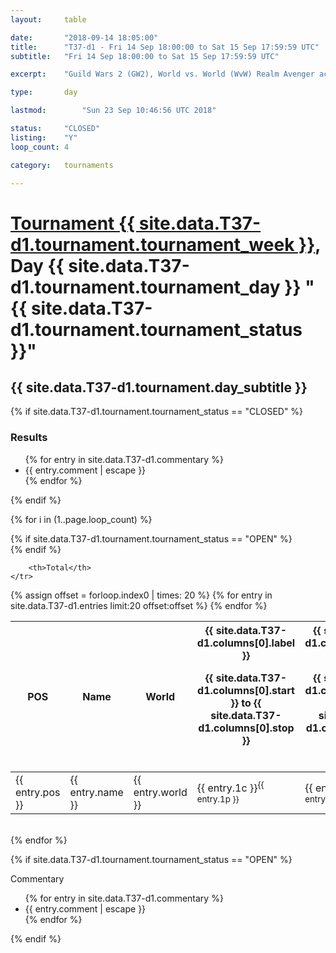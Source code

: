 ```yaml
---
layout: 	table

date: 		"2018-09-14 18:05:00"
title: 		"T37-d1 - Fri 14 Sep 18:00:00 to Sat 15 Sep 17:59:59 UTC"
subtitle: 	"Fri 14 Sep 18:00:00 to Sat 15 Sep 17:59:59 UTC"

excerpt:    "Guild Wars 2 (GW2), World vs. World (WvW) Realm Avenger achivement Tournament. \"Every Kill Counts\""

type:       day

lastmod: 		"Sun 23 Sep 10:46:56 UTC 2018"

status:     "CLOSED"
listing:    "Y"
loop_count: 4

category: 	tournaments

---
```

<div class="table_header">
    <h1><a href="{{ site.data.T37-d1.tournament.week_url }}">Tournament {{ site.data.T37-d1.tournament.tournament_week }}</a>, Day {{ site.data.T37-d1.tournament.tournament_day }} "{{ site.data.T37-d1.tournament.tournament_status }}"</h1>
    <h2>{{ site.data.T37-d1.tournament.day_subtitle }}</h2> 
</div>

{% if site.data.T37-d1.tournament.tournament_status == "CLOSED" %} 
<div class="commentary">
  <h3>Results</h3>
  <ul>
    {% for entry in site.data.T37-d1.commentary %}
    <li class="commentary_list">{{ entry.comment | escape }}</li>
    {% endfor %}
  </ul>
</div>
{% endif %}


{% for i in (1..page.loop_count) %}

{% if site.data.T37-d1.tournament.tournament_status == "OPEN" %} 
<br>
{% endif %}

<table class="day_table">
  <colgroup>
    <col style="width:18px">
    <col style="width:55px">
    <col style="width:55px">
    <col style="width:12px">
    <col style="width:12px">
    <col style="width:12px">
    <col style="width:12px">
    <col style="width:12px">
    <col style="width:12px">
    <col style="width:12px">
    <col style="width:12px">
    <col style="width:12px">
    <col style="width:12px">
    <col style="width:12px">
    <col style="width:12px">
    <col style="width:12px">
    <col style="width:12px">
    <col style="width:12px">
    <col style="width:12px">
    <col style="width:12px">
    <col style="width:12px">
    <col style="width:12px">
    <col style="width:12px">
    <col style="width:12px">
    <col style="width:12px">
    <col style="width:12px">
    <col style="width:12px">
    <col style="width:18px">
  </colgroup>  
  <thead>
    <tr>
        <th>POS</th>
        <th class="AlignLeft">Name</th>
        <th class="AlignLeft">World</th>

<th><div class="label">{{ site.data.T37-d1.columns[0].label }}<p class="onhover">{{ site.data.T37-d1.columns[0].start }} to {{ site.data.T37-d1.columns[0].stop }}</p></div>​</th>
<th><div class="label">{{ site.data.T37-d1.columns[1].label }}<p class="onhover">{{ site.data.T37-d1.columns[1].start }} to {{ site.data.T37-d1.columns[1].stop }}</p></div>​</th>
<th><div class="label">{{ site.data.T37-d1.columns[2].label }}<p class="onhover">{{ site.data.T37-d1.columns[2].start }} to {{ site.data.T37-d1.columns[2].stop }}</p></div>​</th>
<th><div class="label">{{ site.data.T37-d1.columns[3].label }}<p class="onhover">{{ site.data.T37-d1.columns[3].start }} to {{ site.data.T37-d1.columns[3].stop }}</p></div>​</th>
<th><div class="label">{{ site.data.T37-d1.columns[4].label }}<p class="onhover">{{ site.data.T37-d1.columns[4].start }} to {{ site.data.T37-d1.columns[4].stop }}</p></div>​</th>
<th><div class="label">{{ site.data.T37-d1.columns[5].label }}<p class="onhover">{{ site.data.T37-d1.columns[5].start }} to {{ site.data.T37-d1.columns[5].stop }}</p></div>​</th>
<th><div class="label">{{ site.data.T37-d1.columns[6].label }}<p class="onhover">{{ site.data.T37-d1.columns[6].start }} to {{ site.data.T37-d1.columns[6].stop }}</p></div>​</th>
<th><div class="label">{{ site.data.T37-d1.columns[7].label }}<p class="onhover">{{ site.data.T37-d1.columns[7].start }} to {{ site.data.T37-d1.columns[7].stop }}</p></div>​</th>
<th><div class="label">{{ site.data.T37-d1.columns[8].label }}<p class="onhover">{{ site.data.T37-d1.columns[8].start }} to {{ site.data.T37-d1.columns[8].stop }}</p></div>​</th>
<th><div class="label">{{ site.data.T37-d1.columns[9].label }}<p class="onhover">{{ site.data.T37-d1.columns[9].start }} to {{ site.data.T37-d1.columns[9].stop }}</p></div>​</th>
<th><div class="label">{{ site.data.T37-d1.columns[10].label }}<p class="onhover">{{ site.data.T37-d1.columns[10].start }} to {{ site.data.T37-d1.columns[10].stop }}</p></div>​</th>

<th><div class="label">{{ site.data.T37-d1.columns[11].label }}<p class="onhover">{{ site.data.T37-d1.columns[11].start }} to {{ site.data.T37-d1.columns[11].stop }}</p></div>​</th>
<th><div class="label">{{ site.data.T37-d1.columns[12].label }}<p class="onhover">{{ site.data.T37-d1.columns[12].start }} to {{ site.data.T37-d1.columns[12].stop }}</p></div>​</th>
<th><div class="label">{{ site.data.T37-d1.columns[13].label }}<p class="onhover">{{ site.data.T37-d1.columns[13].start }} to {{ site.data.T37-d1.columns[13].stop }}</p></div>​</th>
<th><div class="label">{{ site.data.T37-d1.columns[14].label }}<p class="onhover">{{ site.data.T37-d1.columns[14].start }} to {{ site.data.T37-d1.columns[14].stop }}</p></div>​</th>
<th><div class="label">{{ site.data.T37-d1.columns[15].label }}<p class="onhover">{{ site.data.T37-d1.columns[15].start }} to {{ site.data.T37-d1.columns[15].stop }}</p></div>​</th>
<th><div class="label">{{ site.data.T37-d1.columns[16].label }}<p class="onhover">{{ site.data.T37-d1.columns[16].start }} to {{ site.data.T37-d1.columns[16].stop }}</p></div>​</th>
<th><div class="label">{{ site.data.T37-d1.columns[17].label }}<p class="onhover">{{ site.data.T37-d1.columns[17].start }} to {{ site.data.T37-d1.columns[17].stop }}</p></div>​</th>
<th><div class="label">{{ site.data.T37-d1.columns[18].label }}<p class="onhover">{{ site.data.T37-d1.columns[18].start }} to {{ site.data.T37-d1.columns[18].stop }}</p></div>​</th>
<th><div class="label">{{ site.data.T37-d1.columns[19].label }}<p class="onhover">{{ site.data.T37-d1.columns[19].start }} to {{ site.data.T37-d1.columns[19].stop }}</p></div>​</th>
<th><div class="label">{{ site.data.T37-d1.columns[20].label }}<p class="onhover">{{ site.data.T37-d1.columns[20].start }} to {{ site.data.T37-d1.columns[20].stop }}</p></div>​</th>

<th><div class="label">{{ site.data.T37-d1.columns[21].label }}<p class="onhover">{{ site.data.T37-d1.columns[21].start }} to {{ site.data.T37-d1.columns[21].stop }}</p></div>​</th>
<th><div class="label">{{ site.data.T37-d1.columns[22].label }}<p class="onhover">{{ site.data.T37-d1.columns[22].start }} to {{ site.data.T37-d1.columns[22].stop }}</p></div>​</th>
<th><div class="label">{{ site.data.T37-d1.columns[23].label }}<p class="onhover">{{ site.data.T37-d1.columns[23].start }} to {{ site.data.T37-d1.columns[23].stop }}</p></div>​</th>

        <th>Total</th>
    </tr>
  </thead>
  {% assign offset = forloop.index0 | times: 20 %}
<tbody>
{% for entry in site.data.T37-d1.entries limit:20 offset:offset %}
  <tr>
    <td class="pl{{ entry.pos }}">{{ entry.pos }}</td>
    <td class="AlignLeft">{{ entry.name }}</td>
    <td class="AlignLeft">{{ entry.world }}</td>
    <td class="pl{{ entry.1p }}">{{ entry.1c }}<sup>{{ entry.1p }}</sup></td>
    <td class="pl{{ entry.2p }}">{{ entry.2c }}<sup>{{ entry.2p }}</sup></td>
    <td class="pl{{ entry.3p }}">{{ entry.3c }}<sup>{{ entry.3p }}</sup></td>
    <td class="pl{{ entry.4p }}">{{ entry.4c }}<sup>{{ entry.4p }}</sup></td>
    <td class="pl{{ entry.5p }}">{{ entry.5c }}<sup>{{ entry.5p }}</sup></td>
    <td class="pl{{ entry.6p }}">{{ entry.6c }}<sup>{{ entry.6p }}</sup></td>
    <td class="pl{{ entry.7p }}">{{ entry.7c }}<sup>{{ entry.7p }}</sup></td>
    <td class="pl{{ entry.8p }}">{{ entry.8c }}<sup>{{ entry.8p }}</sup></td>
    <td class="pl{{ entry.9p }}">{{ entry.9c }}<sup>{{ entry.9p }}</sup></td>
    <td class="pl{{ entry.10p }}">{{ entry.10c }}<sup>{{ entry.10p }}</sup></td>
    <td class="pl{{ entry.11p }}">{{ entry.11c }}<sup>{{ entry.11p }}</sup></td>
    <td class="pl{{ entry.12p }}">{{ entry.12c }}<sup>{{ entry.12p }}</sup></td>
    <td class="pl{{ entry.13p }}">{{ entry.13c }}<sup>{{ entry.13p }}</sup></td>
    <td class="pl{{ entry.14p }}">{{ entry.14c }}<sup>{{ entry.14p }}</sup></td>
    <td class="pl{{ entry.15p }}">{{ entry.15c }}<sup>{{ entry.15p }}</sup></td>
    <td class="pl{{ entry.16p }}">{{ entry.16c }}<sup>{{ entry.16p }}</sup></td>
    <td class="pl{{ entry.17p }}">{{ entry.17c }}<sup>{{ entry.17p }}</sup></td>
    <td class="pl{{ entry.18p }}">{{ entry.18c }}<sup>{{ entry.18p }}</sup></td>
    <td class="pl{{ entry.19p }}">{{ entry.19c }}<sup>{{ entry.19p }}</sup></td>
    <td class="pl{{ entry.20p }}">{{ entry.20c }}<sup>{{ entry.20p }}</sup></td>
    <td class="pl{{ entry.21p }}">{{ entry.21c }}<sup>{{ entry.21p }}</sup></td>
    <td class="pl{{ entry.22p }}">{{ entry.22c }}<sup>{{ entry.22p }}</sup></td>
    <td class="pl{{ entry.23p }}">{{ entry.23c }}<sup>{{ entry.23p }}</sup></td>
    <td class="pl{{ entry.24p }}">{{ entry.24c }}<sup>{{ entry.24p }}</sup></td>
    <td>{{ entry.total }}</td>
  </tr>
{% endfor %}  
</tbody>
</table>
<div class="leaderboard"></div>
<br />
{% endfor %}

{% if site.data.T37-d1.tournament.tournament_status == "OPEN" %} 
<div class="commentary">
  <span class="commentary_title">Commentary</span>
  <ul>
    {% for entry in site.data.T37-d1.commentary %}
    <li class="commentary_list">{{ entry.comment | escape }}</li>
    {% endfor %}
  </ul>
</div>
{% endif %}


